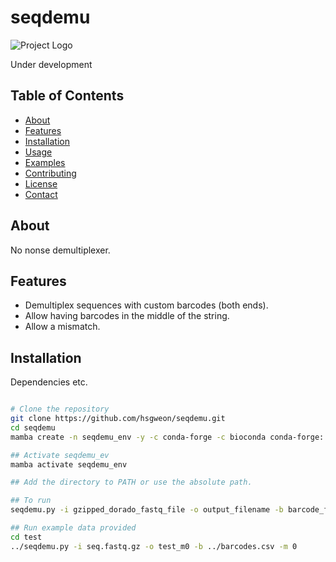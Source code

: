 # seqdemu

![Project Logo](link-to-logo.png)

Under development

## Table of Contents

- [About](#about)
- [Features](#features)
- [Installation](#installation)
- [Usage](#usage)
- [Examples](#examples)
- [Contributing](#contributing)
- [License](#license)
- [Contact](#contact)

## About

No nonse demultiplexer. 

## Features

- Demultiplex sequences with custom barcodes (both ends).
- Allow having barcodes in the middle of the string.
- Allow a mismatch.

## Installation

Dependencies etc.

```bash

# Clone the repository
git clone https://github.com/hsgweon/seqdemu.git
cd seqdemu
mamba create -n seqdemu_env -y -c conda-forge -c bioconda conda-forge::biopython progressbar2

## Activate seqdemu_ev
mamba activate seqdemu_env

## Add the directory to PATH or use the absolute path.

## To run
seqdemu.py -i gzipped_dorado_fastq_file -o output_filename -b barcode_file -m number_of_mismatch

## Run example data provided
cd test
../seqdemu.py -i seq.fastq.gz -o test_m0 -b ../barcodes.csv -m 0

